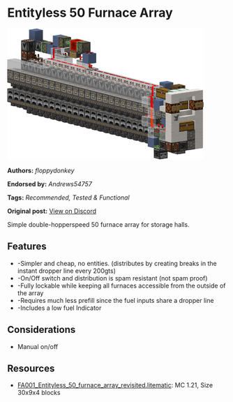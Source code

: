 # Entityless 50 Furnace Array
<img alt="area_render.png" src="images/area_render.png?raw=1" height="300px">

**Authors:** *floppydonkey*

**Endorsed by:** *Andrews54757*

**Tags:** *Recommended, Tested & Functional*

**Original post:** [View on Discord](https://discord.com/channels/1375556143186837695/1388318507229249557)

Simple double-hopperspeed 50 furnace array for storage halls.
## Features
- -Simpler and cheap, no entities. (distributes by creating breaks in the instant dropper line every 200gts)
- -On/Off switch and distribution is spam resistant (not spam proof)
- -Fully lockable while keeping all furnaces accessible from the outside of the array
- -Requires much less prefill since the fuel inputs share a dropper line
- -Includes a low fuel Indicator
## Considerations
- Manual on/off

## Resources
- [FA001_Entityless_50_furnace_array_revisited.litematic](attachments/FA001_Entityless_50_furnace_array_revisited.litematic): MC 1.21, Size 30x9x4 blocks

